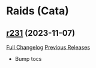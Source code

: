 # <DBM Mod> Raids (Cata)

## [r231](https://github.com/DeadlyBossMods/DBM-Cataclysm/tree/r231) (2023-11-07)
[Full Changelog](https://github.com/DeadlyBossMods/DBM-Cataclysm/compare/r230...r231) [Previous Releases](https://github.com/DeadlyBossMods/DBM-Cataclysm/releases)

- Bump tocs  
